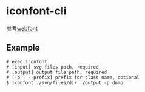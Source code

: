 # iconfont-cli
参考[webfont](https://github.com/itgalaxy/webfont#readme)

## Example

```shell
# exec iconfont
# [input] svg files path, required
# [output] output file path, required
# [-p | --prefix] prefix for class name, optional
$ iconfont ./svg/files/dir ./output -p dump
```